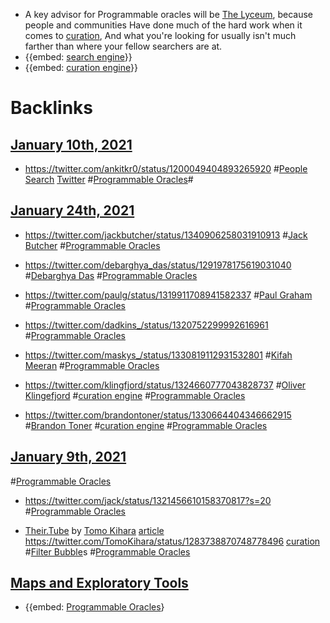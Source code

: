 - A key advisor for Programmable oracles will be [The Lyceum](<The Lyceum.md>), because people and communities Have done much of the hard work when it comes to [curation](<curation.md>), And what you're looking for usually isn't much farther than where your fellow searchers are at.
- {{embed: [search engine](<search engine.md>)}}
- {{embed: [curation engine](<curation engine.md>)}}

# Backlinks
## [January 10th, 2021](<January 10th, 2021.md>)
- https://twitter.com/ankitkr0/status/1200049404893265920 #[People Search](<People Search.md>) [Twitter](<Twitter.md>) #[Programmable Oracles](<Programmable Oracles.md>)#

## [January 24th, 2021](<January 24th, 2021.md>)
- https://twitter.com/jackbutcher/status/1340906258031910913 #[Jack Butcher](<Jack Butcher.md>) #[Programmable Oracles](<Programmable Oracles.md>)

- https://twitter.com/debarghya_das/status/1291978175619031040 #[Debarghya Das](<Debarghya Das.md>) #[Programmable Oracles](<Programmable Oracles.md>)

- https://twitter.com/paulg/status/1319911708941582337 #[Paul Graham](<Paul Graham.md>) #[Programmable Oracles](<Programmable Oracles.md>)

- https://twitter.com/dadkins_/status/1320752299992616961 #[Programmable Oracles](<Programmable Oracles.md>)

- https://twitter.com/maskys_/status/1330819112931532801 #[Kifah Meeran](<Kifah Meeran.md>) #[Programmable Oracles](<Programmable Oracles.md>)

- https://twitter.com/klingfjord/status/1324660777043828737 #[Oliver Klingefjord](<Oliver Klingefjord.md>) #[curation engine](<curation engine.md>) #[Programmable Oracles](<Programmable Oracles.md>)

- https://twitter.com/brandontoner/status/1330664404346662915 #[Brandon Toner](<Brandon Toner.md>) #[curation engine](<curation engine.md>) #[Programmable Oracles](<Programmable Oracles.md>)

## [January 9th, 2021](<January 9th, 2021.md>)
#[Programmable Oracles](<Programmable Oracles.md>)

- https://twitter.com/jack/status/1321456610158370817?s=20 #[Programmable Oracles](<Programmable Oracles.md>)

-  [Their.Tube](<Their.Tube.md>) by [Tomo Kihara](<Tomo Kihara.md>) [article](https://foundation.mozilla.org/en/blog/step-inside-someone-elses-youtube-bubble/) https://twitter.com/TomoKihara/status/1283738870748778496 [curation](<curation.md>) #[Filter Bubble](<Filter Bubble.md>)s #[Programmable Oracles](<Programmable Oracles.md>)

## [Maps and Exploratory Tools](<Maps and Exploratory Tools.md>)
- {{embed: [Programmable Oracles](<Programmable Oracles.md>)}

